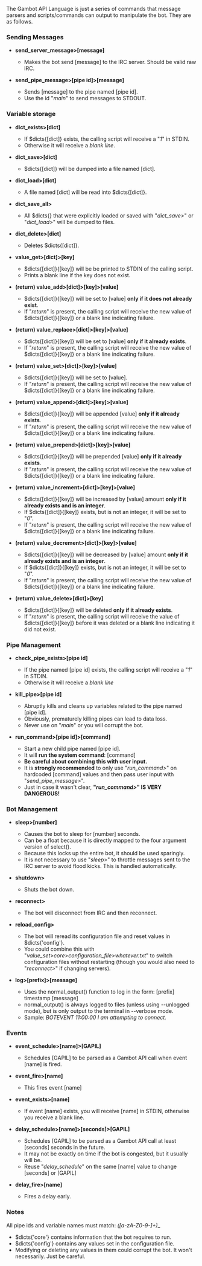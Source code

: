 The Gambot API Language is just a series of commands that message parsers and scripts/commands can output to manipulate the bot.
They are as follows.

### Sending Messages ###
  * __send_server_message>[message]__
    * Makes the bot send [message] to the IRC server. Should be valid raw IRC.

  * __send_pipe_message>[pipe id]>[message]__
    * Sends [message] to the pipe named [pipe id].
    * Use the id "*main*" to send messages to STDOUT.


### Variable storage ###
  * __dict_exists>[dict]__
    * If $dicts{[dict]} exists, the calling script will receive a "*1*" in STDIN.
    * Otherwise it will receive a *blank line*.

  * __dict_save>[dict]__
    * $dicts{[dict]} will be dumped into a file named [dict].

  * __dict_load>[dict]__
    * A file named [dict] will be read into $dicts{[dict]}.

  * __dict_save_all>__
    * All $dicts{} that were explicitly loaded or saved with "*dict_save>*" or "*dict_load>*" will be dumped to files.

  * __dict_delete>[dict]__
    * Deletes $dicts{[dict]}.

  * __value_get>[dict]>[key]__
    * $dicts{[dict]}{[key]} will be be printed to STDIN of the calling script.
    * Prints a blank line if the key does not exist.

  * __(return) value_add>[dict]>[key]>[value]__
    * $dicts{[dict]}{[key]} will be set to [value] __only if it does not already exist__.
    * If "*return*" is present, the calling script will receive the new value of $dicts{[dict]}{[key]} or a blank line indicating failure.

  * __(return) value_replace>[dict]>[key]>[value]__
    * $dicts{[dict]}{[key]} will be set to [value] __only if it already exists__.
    * If "*return*" is present, the calling script will receive the new value of $dicts{[dict]}{[key]} or a blank line indicating failure.

  * __(return) value_set>[dict]>[key]>[value]__
    * $dicts{[dict]}{[key]} will be set to [value].
    * If "*return*" is present, the calling script will receive the new value of $dicts{[dict]}{[key]} or a blank line indicating failure.

 * __(return) value_append>[dict]>[key]>[value]__
    * $dicts{[dict]}{[key]} will be appended [value] __only if it already exists__.
    * If "*return*" is present, the calling script will receive the new value of $dicts{[dict]}{[key]} or a blank line indicating failure.

 * __(return) value_prepend>[dict]>[key]>[value]__
    * $dicts{[dict]}{[key]} will be prepended [value] __only if it already exists__.
    * If "*return*" is present, the calling script will receive the new value of $dicts{[dict]}{[key]} or a blank line indicating failure.

 * __(return) value_increment>[dict]>[key]>[value]__
    * $dicts{[dict]}{[key]} will be increased by [value] amount __only if it already exists and is an integer__.
    * If $dicts{[dict]}{[key]} exists, but is not an integer, it will be set to "*0*".
    * If "*return*" is present, the calling script will receive the new value of $dicts{[dict]}{[key]} or a blank line indicating failure.

 * __(return) value_decrement>[dict]>[key]>[value]__
    * $dicts{[dict]}{[key]} will be decreased by [value] amount __only if it already exists and is an integer__.
    * If $dicts{[dict]}{[key]} exists, but is not an integer, it will be set to "*0*".
    * If "*return*" is present, the calling script will receive the new value of $dicts{[dict]}{[key]} or a blank line indicating failure.

 * __(return) value_delete>[dict]>[key]__
    * $dicts{[dict]}{[key]} will be deleted __only if it already exists__.
    * If "*return*" is present, the calling script will receive the value of $dicts{[dict]}{[key]} before it was deleted or a blank line indicating it did not exist.


### Pipe Management ###
  * __check_pipe_exists>[pipe id]__
    * If the pipe named [pipe id] exists, the calling script will receive a "*1*" in STDIN.
    * Otherwise it will receive a *blank line*

  * __kill_pipe>[pipe id]__
    * Abruptly kills and cleans up variables related to the pipe named [pipe id].
    * Obviously, prematurely killing pipes can lead to data loss.
    * Never use on "*main*" or you will corrupt the bot.

  * __run_command>[pipe id]>[command]__
    * Start a new child pipe named [pipe id].
    * It will __run the system command__: [command]
    * __Be careful about combining this with user input.__
    * It is __strongly recommended__ to only use "*run_command>*" on hardcoded [command] values and then pass user input with "*send_pipe_message>*".
    * Just in case it wasn't clear, __"*run_command>*" IS VERY DANGEROUS!__


### Bot Management ###
  * __sleep>[number]__
    * Causes the bot to sleep for [number] seconds.
    * Can be a float because it is directly mapped to the four argument version of select().
    * Because this locks up the entire bot, it should be used sparingly.
    * It is not necessary to use "*sleep>*" to throttle messages sent to the IRC server to avoid flood kicks. This is handled automatically.

  * __shutdown>__
    * Shuts the bot down.

  * __reconnect>__
    * The bot will disconnect from IRC and then reconnect.

  * __reload_config>__
    * The bot will reread its configuration file and reset values in $dicts{'config'}.
    * You could combine this with "*value_set>core>configuration_file>whatever.txt*" to switch configuration files without restarting (though you would also need to "*reconnect>*" if changing servers).

  * __log>[prefix]>[message]__
    * Uses the normal_output() function to log in the form: [prefix] timestamp [message]
    * normal_output() is always logged to files (unless using --unlogged mode), but is only output to the terminal in --verbose mode.
    * Sample: *BOTEVENT 11:00:00 I am attempting to connect.*

### Events ###
  * __event_schedule>[name]>[GAPIL]__
    * Schedules [GAPIL] to be parsed as a Gambot API call when event [name] is fired.

  * __event_fire>[name]__
    * This fires event [name]

  * __event_exists>[name]__
    * If event [name] exists, you will receive [name] in STDIN, otherwise you receive a blank line.

  * __delay_schedule>[name]>[seconds]>[GAPIL]__
    * Schedules [GAPIL] to be parsed as a Gambot API call at least [seconds] seconds in the future.
    * It may not be exactly on time if the bot is congested, but it usually will be.
    * Reuse "*delay_schedule*" on the same [name] value to change [seconds] or [GAPIL]

  * __delay_fire>[name]__
    * Fires a delay early.


### Notes ###
  All pipe ids and variable names must match: __([a-zA-Z0-9_-]+)__

  * $dicts{'core'} contains information that the bot requires to run.
  * $dicts{'config'} contains any values set in the configuration file.
  * Modifying or deleting any values in them could corrupt the bot. It won't necessarily. Just be careful.
